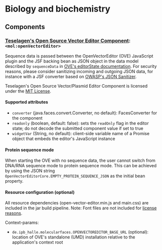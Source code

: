 # Biology and biochemistry

## Components

### [Teselagen's Open Source Vector Editor Component](https://github.com/TeselaGen/openVectorEditor): `<mol:openVectorEditor>`

Sequence data is passed between the OpenVectorEditor (OVE) JavaScript plugin and the JSF backing bean as JSON object in the data model described by `sequenceData` in [OVE's editorState documentation](https://github.com/TeselaGen/openVectorEditor#editorstate). For security reasons, please consider sanitizing incoming and outgoing JSON data, for instance with a JSF converter based on [OWASP's JSON Sanitizer](https://github.com/OWASP/json-sanitizer).

Teselagen's Open Source Vector/Plasmid Editor Component is licensed under the [MIT License](https://github.com/TeselaGen/openVectorEditor/blob/master/LICENSE).

#### Supported attributes

* `converter` (java.faces.convert.Converter, no default): FacesConverter for the component
* `readonly` (boolean, default: false): sets the `readOnly` flag in the editor state; do not decode the submitted component value if set to true
* `widgetVar` (String, no default): client-side variable name of a Promise object that embeds the editor's JavaScript instance

#### Protein sequence mode

When starting the OVE with no sequence data, the user cannot switch from DNA/RNA sequence mode to protein sequence mode. This can be achieved by using the JSON string `OpenVectorEditorCore.EMPTY_PROTEIN_SEQUENCE_JSON` as the initial bean property.

#### Resource configuration (optional)

All resource dependencies (open-vector-editor.min.js and main.css) are included in the jar build pipeline. Note: Font files are not included for [license reasons](https://github.com/TeselaGen/openVectorEditor/issues/749#issue-947847772).

Context-params:
* `de.ipb_halle.molecularfaces.OPENVECTOREDITOR_BASE_URL` (optional): location of OVE's standalone (UMD) installation relative to the application's context root